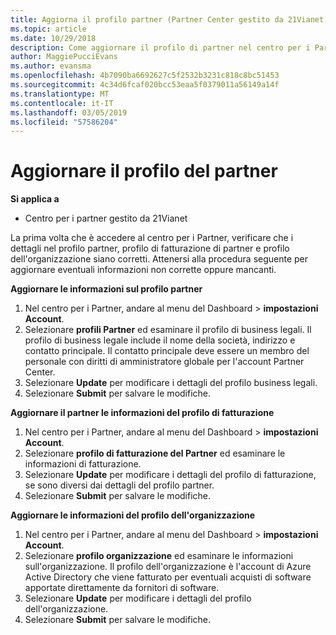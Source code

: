 ```yaml
---
title: Aggiorna il profilo partner (Partner Center gestito da 21Vianet)
ms.topic: article
ms.date: 10/29/2018
description: Come aggiornare il profilo di partner nel centro per i Partner.
author: MaggiePucciEvans
ms.author: evansma
ms.openlocfilehash: 4b7090ba6692627c5f2532b3231c818c8bc51453
ms.sourcegitcommit: 4c34d6fcaf020bcc53eaa5f0379011a56149a14f
ms.translationtype: MT
ms.contentlocale: it-IT
ms.lasthandoff: 03/05/2019
ms.locfileid: "57586204"
---
```

# <a name="update-your-partner-profile"></a>Aggiornare il profilo del partner


**Si applica a**

-   Centro per i partner gestito da 21Vianet


La prima volta che è accedere al centro per i Partner, verificare che i dettagli nel profilo partner, profilo di fatturazione di partner e profilo dell'organizzazione siano corretti. Attenersi alla procedura seguente per aggiornare eventuali informazioni non corrette oppure mancanti.

**Aggiornare le informazioni sul profilo partner**

1. Nel centro per i Partner, andare al menu del Dashboard &gt; **impostazioni Account**.
2. Selezionare **profili Partner** ed esaminare il profilo di business legali. Il profilo di business legale include il nome della società, indirizzo e contatto principale. Il contatto principale deve essere un membro del personale con diritti di amministratore globale per l'account Partner Center. 
3. Selezionare **Update** per modificare i dettagli del profilo business legali.  
4. Selezionare **Submit** per salvare le modifiche.

**Aggiornare il partner le informazioni del profilo di fatturazione**

1. Nel centro per i Partner, andare al menu del Dashboard &gt; **impostazioni Account**.
2. Selezionare **profilo di fatturazione del Partner** ed esaminare le informazioni di fatturazione. 
3. Selezionare **Update** per modificare i dettagli del profilo di fatturazione, se sono diversi dai dettagli del profilo partner.
4. Selezionare **Submit** per salvare le modifiche.

**Aggiornare le informazioni del profilo dell'organizzazione**

1. Nel centro per i Partner, andare al menu del Dashboard &gt; **impostazioni Account**.
2. Selezionare **profilo organizzazione** ed esaminare le informazioni sull'organizzazione. Il profilo dell'organizzazione è l'account di Azure Active Directory che viene fatturato per eventuali acquisti di software apportate direttamente da fornitori di software.
3. Selezionare **Update** per modificare i dettagli del profilo dell'organizzazione.
4. Selezionare **Submit** per salvare le modifiche.
